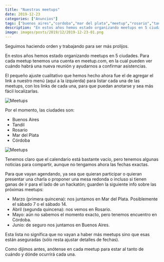 ```yaml
---
title: "Nuestras meetups"
date: 2019-12-23
categories: ["Anuncios"]
tags: ["buenos aires","cordoba","mar del plata","meetup","rosario","tandil"]
description: "En estos años hemos estado organizando meetups en 5 ciudades. Para cada meetup tenemos una cuenta en meetup.com, en la cual pueden ver cuándo habrá una nueva reunión y ayudarnos a confirmar asistencias."
image: images/posts/2019/12/2019-12-23-01.png
---
```


Seguimos haciendo orden y trabajando para ser más prolijos.

En estos años hemos estado organizando meetups en 5 ciudades. Para cada meetup tenemos una cuenta en meetup.com, en la cual pueden ver cuándo habrá una nueva reunión y ayudarnos a confirmar asistencias.

El pequeño ajuste cualitativo que hemos hecho ahora fue el de agregar el link a nuestro menú (aquí a la izquierda) para listar cada una de las meetups, con los links de cada una, para que puedan anotarse y sea más fácil localizarlas.

![Meetups](/images/posts/2019/12/2019-12-23-07.png#center)

Por el momento, las ciudades son:

* Buenos Aires
* Tandil
* Rosario
* Mar del Plata
* Córdoba

![Meetups](/images/posts/2019/12/2019-12-23-01.png#center)

Tenemos claro que el calendario está bastante vacío, pero tenemos algunas noticias para compartir, aunque no tengamos ahora las fechas exactas.

Para que vayan agendando, ya sea que quieran participar o quieran presentar una charla o proponer una mesa redonda o incluso si tienen ganas de ir para el lado de un hackatón; guarden la siguiente info sobre las próximas meetups:

* Marzo (primera quincena): nos juntamos en Mar del Plata. Posiblemente el sábado 7 o el sábado 14.
* Abril (segunda quincena): nos vemos en Rosario.
* Mayo: aún no sabemos el momento exacto, pero tenemos encuentro en Córdoba.
* Junio: de seguro nos juntamos en Buenos Aires.

Esta lista no significa que no vayan a haber más meetups sino que esas están aseguradas (sólo resta ajustar detalles de fechas).

Como dijimos antes, anótense en cada meetup para estar al tanto de cuándo y dónde ocurrirá cada una.
